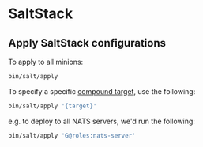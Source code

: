 # SaltStack

## Apply SaltStack configurations

To apply to all minions:

```bash
bin/salt/apply
```

To specify a specific [compound target](https://docs.saltproject.io/en/latest/topics/targeting/#compound-targeting), use the following:

```bash
bin/salt/apply '{target}'
```

e.g. to deploy to all NATS servers, we'd run the following:

```bash
bin/salt/apply 'G@roles:nats-server'
```
